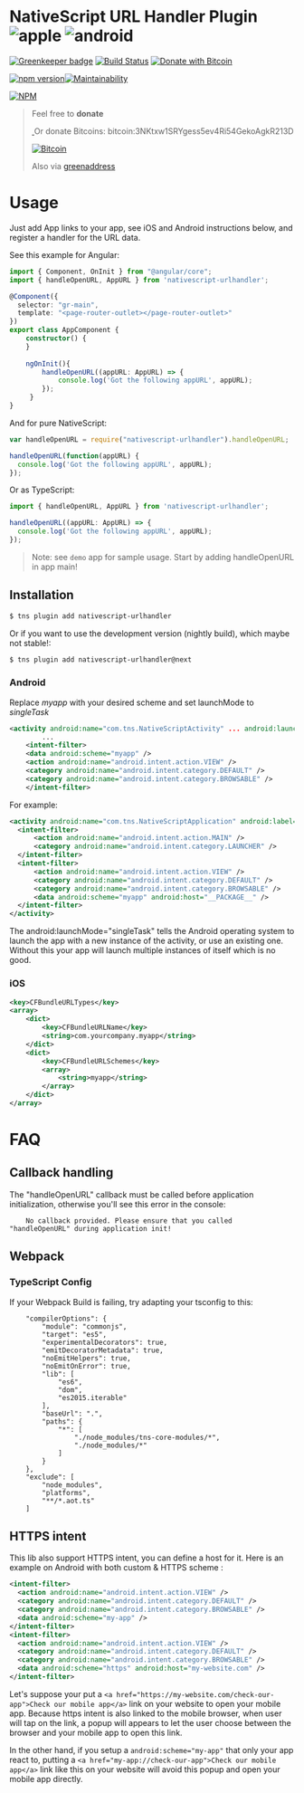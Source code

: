 # NativeScript URL Handler Plugin  ![apple](https://cdn3.iconfinder.com/data/icons/picons-social/57/16-apple-32.png) ![android](https://cdn4.iconfinder.com/data/icons/logos-3/228/android-32.png)

[![Greenkeeper badge](https://badges.greenkeeper.io/hypery2k/nativescript-urlhandler.svg)](https://greenkeeper.io/)
[![Build Status](https://travis-ci.org/hypery2k/nativescript-urlhandler.svg?branch=master)](https://travis-ci.org/hypery2k/nativescript-urlhandler)
[![Donate with Bitcoin](https://martinreinhardt-online.de/assets/img/button-badge-bitcoin.svg)](bitcoin:3NKtxw1SRYgess5ev4Ri54GekoAgkR213D)

[![npm version](https://badge.fury.io/js/nativescript-urlhandler.svg)](http://badge.fury.io/js/nativescript-urlhandler)[![Maintainability](https://api.codeclimate.com/v1/badges/7db5d127cfd7529f7b9a/maintainability)](https://codeclimate.com/github/hypery2k/nativescript-urlhandler/maintainability)

[![NPM](https://nodei.co/npm/nativescript-urlhandler.png?downloads=true&downloadRank=true&stars=true)](https://nodei.co/npm/nativescript-urlhandler/)

<a name="donation"></a>
> Feel free to **donate**
>
> <a target="_blank" href="https://www.paypal.com/cgi-bin/webscr?cmd=_s-xclick&hosted_button_id=H8TR8246RCDJG">
> <img alt="" border="0" src="https://www.paypalobjects.com/en_US/i/btn/btn_donate_SM.gif"/>
> </img></a>
> Or donate Bitcoins: bitcoin:3NKtxw1SRYgess5ev4Ri54GekoAgkR213D
>
> [![Bitcoin](https://martinreinhardt-online.de/bitcoin.png)](bitcoin:3NKtxw1SRYgess5ev4Ri54GekoAgkR213D)
>
> Also via [greenaddress](https://greenaddress.it/pay/GA3ZPfh7As3Gc2oP6pQ1njxMij88u/)



# Usage

Just add App links to your app, see iOS and Android instructions below, and register a handler for the URL data.

See this example for Angular:
```typescript
import { Component, OnInit } from "@angular/core";
import { handleOpenURL, AppURL } from 'nativescript-urlhandler';

@Component({
  selector: "gr-main",
  template: "<page-router-outlet></page-router-outlet>"
})
export class AppComponent {
    constructor() {
    } 
    
    ngOnInit(){
        handleOpenURL((appURL: AppURL) => {
            console.log('Got the following appURL', appURL);
        });
     }
}

```
And for pure NativeScript:
```javascript
var handleOpenURL = require("nativescript-urlhandler").handleOpenURL;

handleOpenURL(function(appURL) {
  console.log('Got the following appURL', appURL);
});

```
Or as TypeScript:
```typescript
import { handleOpenURL, AppURL } from 'nativescript-urlhandler';

handleOpenURL((appURL: AppURL) => {
  console.log('Got the following appURL', appURL);
});

```

>Note: see `demo` app for sample usage. Start by adding handleOpenURL in app main!


## Installation

```bash
$ tns plugin add nativescript-urlhandler
```

Or if you want to use the development version (nightly build), which maybe not stable!:

```bash
$ tns plugin add nativescript-urlhandler@next
```


### Android

Replace *myapp* with your desired scheme and set launchMode to *singleTask*
```xml
<activity android:name="com.tns.NativeScriptActivity" ... android:launchMode="singleTask"...>
        ...
    <intent-filter>
    <data android:scheme="myapp" /> 
    <action android:name="android.intent.action.VIEW" /> 
    <category android:name="android.intent.category.DEFAULT" /> 
    <category android:name="android.intent.category.BROWSABLE" /> 
    </intent-filter>
```

For example:

```xml
<activity android:name="com.tns.NativeScriptApplication" android:label="@string/app_name" android:launchMode="singleTask">
  <intent-filter>
      <action android:name="android.intent.action.MAIN" />
      <category android:name="android.intent.category.LAUNCHER" />
  </intent-filter>
  <intent-filter>
      <action android:name="android.intent.action.VIEW" />
      <category android:name="android.intent.category.DEFAULT" />
      <category android:name="android.intent.category.BROWSABLE" /> 
      <data android:scheme="myapp" android:host="__PACKAGE__" />
  </intent-filter>
</activity>

```

The android:launchMode="singleTask" tells the Android operating system to launch the app with a new instance of the activity, or use an existing one. Without this your app will launch multiple instances of itself which is no good.

### iOS

```xml
<key>CFBundleURLTypes</key>
<array>
    <dict>
        <key>CFBundleURLName</key>
        <string>com.yourcompany.myapp</string>
    </dict>
    <dict>
        <key>CFBundleURLSchemes</key>
        <array>
            <string>myapp</string>
        </array>
    </dict>
</array>
```

# FAQ

## Callback handling

The "handleOpenURL" callback must be called before application initialization, otherwise you'll see this error in the console:

```
    No callback provided. Please ensure that you called "handleOpenURL" during application init!
``` 

## Webpack

### TypeScript Config

If your Webpack Build is failing, try adapting your tsconfig to this:

```
    "compilerOptions": {
        "module": "commonjs",
        "target": "es5",
        "experimentalDecorators": true,
        "emitDecoratorMetadata": true,
        "noEmitHelpers": true,
        "noEmitOnError": true,
        "lib": [
            "es6",
            "dom",
            "es2015.iterable"
        ],
        "baseUrl": ".",
        "paths": {
            "*": [
                "./node_modules/tns-core-modules/*",
                "./node_modules/*"
            ]
        }
    },
    "exclude": [
        "node_modules",
        "platforms",
        "**/*.aot.ts"
    ]
```

## HTTPS intent

This lib also support HTTPS intent, you can define a host for it. Here is an example on Android with both custom & HTTPS scheme : 

```xml
<intent-filter>
  <action android:name="android.intent.action.VIEW" />
  <category android:name="android.intent.category.DEFAULT" />
  <category android:name="android.intent.category.BROWSABLE" />
  <data android:scheme="my-app" />
</intent-filter>
<intent-filter>
  <action android:name="android.intent.action.VIEW" />
  <category android:name="android.intent.category.DEFAULT" />
  <category android:name="android.intent.category.BROWSABLE" />
  <data android:scheme="https" android:host="my-website.com" />
</intent-filter>
```

Let's suppose your put a `<a href="https://my-website.com/check-our-app">Check our mobile app</a>` link on your website to open your mobile app. 
Because https intent is also linked to the mobile browser, when user will tap on the link, a popup will appears to let the user choose between the browser and your mobile app to open this link.

In the other hand, if you setup a `android:scheme="my-app"` that only your app react to, putting a  `<a href="my-app://check-our-app">Check our mobile app</a>` link like this on your website will avoid this popup and open your mobile app directly.
